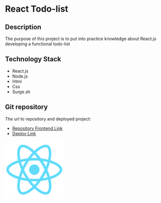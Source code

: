 # React Todo-list

## Description
The purpose of this project is to put into practice knowledge about React.js developing a functional todo-list

## Technology Stack
- React.js
- Node.js
- Html
- Css
- Surge.sh

## Git repository
The url to repository and deployed project:

- [Repository Frontend Link](https://github.com/elenapiaggio/todo-list-reac)
- [Deploy Link](http://todolist.surge.sh)


![Texto alternativo](/public/logo192.png)
